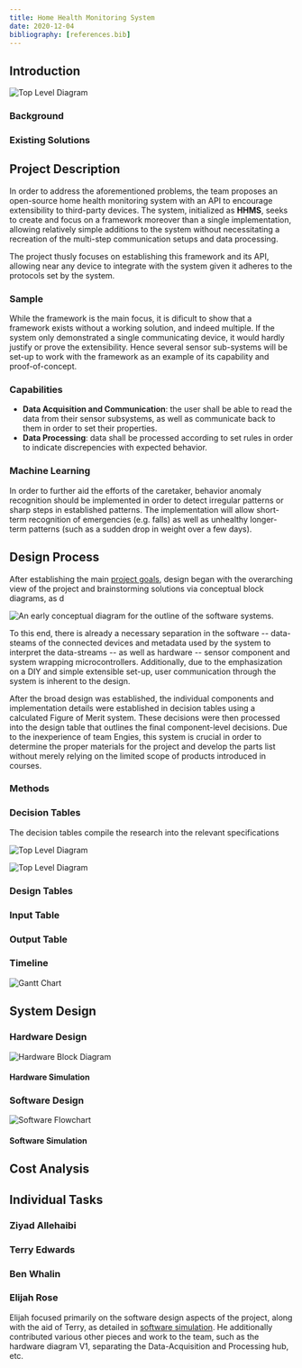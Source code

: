 ```yaml
---
title: Home Health Monitoring System
date: 2020-12-04
bibliography: [references.bib]
---
```


## Introduction

![Top Level Diagram](Resources/Images/TLD.png)

### Background

### Existing Solutions

## Project Description

In order to address the aforementioned problems, the team proposes an open-source home health monitoring system with an API to encourage extensibility to third-party devices. The system, initialized as **HHMS**, seeks to create and focus on a framework moreover than a single implementation, allowing relatively simple additions to the system without necessitating a recreation of the multi-step communication setups and data processing.

The project thusly focuses on establishing this framework and its API, allowing near any device to integrate with the system given it adheres to the protocols set by the system.

### Sample

While the framework is the main focus, it is dificult to show that a framework exists without a working solution, and indeed multiple. If the system only demonstrated a single communicating device, it would hardly justify or prove the extensibility. Hence several sensor sub-systems will be set-up to work with the framework as an example of its capability and proof-of-concept.

### Capabilities

* **Data Acquisition and Communication**: the user shall be able to read the data from their sensor subsystems, as well as communicate back to them in order to set their properties.
* **Data Processing**: data shall be processed according to set rules in order to indicate discrepencies with expected behavior.

### Machine Learning

In order to further aid the efforts of the caretaker, behavior anomaly recognition should be implemented in order to detect irregular patterns or sharp steps in established patterns. The implementation will allow short-term recognition of emergencies (e.g. falls) as well as unhealthy longer-term patterns (such as a sudden drop in weight over a few days).

## Design Process

After establishing the main [project goals](#capabilities), design began with the overarching view of the project and brainstorming solutions via conceptual block diagrams, as d

![An early conceptual diagram for the outline of the software systems.](Resources/Images/HHMS-SoftwareBlockDiagram-Simple-V3.png)

To this end, there is already a necessary separation in the software -- data-steams of the connected devices and metadata used by the system to interpret the data-streams -- as well as hardware -- sensor component and system wrapping microcontrollers. Additionally, due to the emphasization on a DIY and simple extensible set-up, user communication through the system is inherent to the design.

After the broad design was established, the individual components and implementation details were established in decision tables using a calculated Figure of Merit  system. These decisions were then processed into the design table that outlines the final component-level decisions. Due to the inexperience of team Engies, this system is crucial in order to determine the proper materials for the project and develop the parts list without merely relying on the limited scope of products introduced in courses.

### Methods

### Decision Tables

The decision tables compile the research into the relevant specifications

![Top Level Diagram](Resources/Images/DecisionTable-01.png)

![Top Level Diagram](Resources/Images/DecisionTable-02.png)



### Design Tables

### Input Table

### Output Table

### Timeline

![Gantt Chart](Resources/Images/Gantt-01.png)

## System Design

### Hardware Design

![Hardware Block Diagram](Resources/Images/HardwareBlockDiagram.png)

#### Hardware Simulation

### Software Design

![Software Flowchart](Resources/Images/SoftwareFlowchart.png)

#### Software Simulation

## Cost Analysis

## Individual Tasks

### Ziyad Allehaibi

### Terry Edwards

### Ben Whalin

### Elijah Rose

Elijah focused primarily on the software design aspects of the project, along with the aid of Terry, as detailed in [software simulation](). He additionally contributed various other pieces and work to the team, such as the hardware diagram V1, separating the Data-Acquisition and Processing hub, etc.
